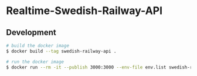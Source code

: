 # Realtime-Swedish-Railway-API

## Development

```sh
# build the docker image
$ docker build --tag swedish-railway-api .

# run the docker image
$ docker run --rm -it --publish 3000:3000 --env-file env.list swedish-railway-api
```
